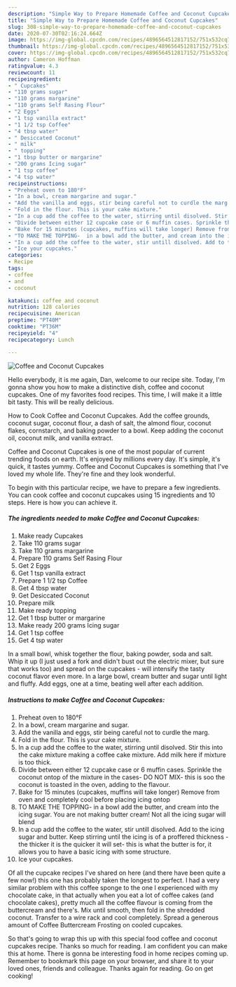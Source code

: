 ```yaml
---
description: "Simple Way to Prepare Homemade Coffee and Coconut Cupcakes"
title: "Simple Way to Prepare Homemade Coffee and Coconut Cupcakes"
slug: 308-simple-way-to-prepare-homemade-coffee-and-coconut-cupcakes
date: 2020-07-30T02:16:24.664Z
image: https://img-global.cpcdn.com/recipes/4896564512817152/751x532cq70/coffee-and-coconut-cupcakes-recipe-main-photo.jpg
thumbnail: https://img-global.cpcdn.com/recipes/4896564512817152/751x532cq70/coffee-and-coconut-cupcakes-recipe-main-photo.jpg
cover: https://img-global.cpcdn.com/recipes/4896564512817152/751x532cq70/coffee-and-coconut-cupcakes-recipe-main-photo.jpg
author: Cameron Hoffman
ratingvalue: 4.3
reviewcount: 11
recipeingredient:
- " Cupcakes"
- "110 grams sugar"
- "110 grams margarine"
- "110 grams Self Rasing Flour"
- "2 Eggs"
- "1 tsp vanilla extract"
- "1 1/2 tsp Coffee"
- "4 tbsp water"
- " Desiccated Coconut"
- " milk"
- " topping"
- "1 tbsp butter or margarine"
- "200 grams Icing sugar"
- "1 tsp coffee"
- "4 tsp water"
recipeinstructions:
- "Preheat oven to 180°F"
- "In a bowl, cream margarine and sugar."
- "Add the vanilla and eggs, stir being careful not to curdle the marg."
- "Fold in the flour. This is your cake mixture."
- "In a cup add the coffee to the water, stirring until disolved. Stir this into the cake mixture  making a coffee cake mixture. Add milk here if mixture is too thick."
- "Divide between either 12 cupcake case or 6 muffin cases. Sprinkle the coconut ontop of the mixture in the cases- DO NOT MIX- this is soo the coconut is toasted in the oven, adding to the flavour."
- "Bake for 15 minutes (cupcakes, muffins will take longer) Remove from oven and completely cool before placing icing ontop"
- "TO MAKE THE TOPPING-  in a bowl add the butter, and cream into the icing sugar. You are not making butter cream! Not all the icing sugar will blend"
- "In a cup add the coffee to the water, stir untill disolved. Add to the icing sugar and butter. Keep stirring until the icing is of a proffered thickness - the thicker it is the quicker it will set- this is what the butter is for, it allows you to have a basic icing with some structure."
- "Ice your cupcakes."
categories:
- Recipe
tags:
- coffee
- and
- coconut

katakunci: coffee and coconut 
nutrition: 128 calories
recipecuisine: American
preptime: "PT40M"
cooktime: "PT36M"
recipeyield: "4"
recipecategory: Lunch

---
```



![Coffee and Coconut Cupcakes](https://img-global.cpcdn.com/recipes/4896564512817152/751x532cq70/coffee-and-coconut-cupcakes-recipe-main-photo.jpg)

Hello everybody, it is me again, Dan, welcome to our recipe site. Today, I'm gonna show you how to make a distinctive dish, coffee and coconut cupcakes. One of my favorites food recipes. This time, I will make it a little bit tasty. This will be really delicious.

How to Cook Coffee and Coconut Cupcakes. Add the coffee grounds, coconut sugar, coconut flour, a dash of salt, the almond flour, coconut flakes, cornstarch, and baking powder to a bowl. Keep adding the coconut oil, coconut milk, and vanilla extract.

Coffee and Coconut Cupcakes is one of the most popular of current trending foods on earth. It's enjoyed by millions every day. It's simple, it's quick, it tastes yummy. Coffee and Coconut Cupcakes is something that I've loved my whole life. They're fine and they look wonderful.


To begin with this particular recipe, we have to prepare a few ingredients. You can cook coffee and coconut cupcakes using 15 ingredients and 10 steps. Here is how you can achieve it.

<!--inarticleads1-->

##### The ingredients needed to make Coffee and Coconut Cupcakes:

1. Make ready  Cupcakes
1. Take 110 grams sugar
1. Take 110 grams margarine
1. Prepare 110 grams Self Rasing Flour
1. Get 2 Eggs
1. Get 1 tsp vanilla extract
1. Prepare 1 1/2 tsp Coffee
1. Get 4 tbsp water
1. Get  Desiccated Coconut
1. Prepare  milk
1. Make ready  topping
1. Get 1 tbsp butter or margarine
1. Make ready 200 grams Icing sugar
1. Get 1 tsp coffee
1. Get 4 tsp water


In a small bowl, whisk together the flour, baking powder, soda and salt. Whip it up (I just used a fork and didn&#39;t bust out the electric mixer, but sure that works too) and spread on the cupcakes - will intensify the tasty coconut flavor even more. In a large bowl, cream butter and sugar until light and fluffy. Add eggs, one at a time, beating well after each addition. 

<!--inarticleads2-->

##### Instructions to make Coffee and Coconut Cupcakes:

1. Preheat oven to 180°F
1. In a bowl, cream margarine and sugar.
1. Add the vanilla and eggs, stir being careful not to curdle the marg.
1. Fold in the flour. This is your cake mixture.
1. In a cup add the coffee to the water, stirring until disolved. Stir this into the cake mixture  making a coffee cake mixture. Add milk here if mixture is too thick.
1. Divide between either 12 cupcake case or 6 muffin cases. Sprinkle the coconut ontop of the mixture in the cases- DO NOT MIX- this is soo the coconut is toasted in the oven, adding to the flavour.
1. Bake for 15 minutes (cupcakes, muffins will take longer) Remove from oven and completely cool before placing icing ontop
1. TO MAKE THE TOPPING-  in a bowl add the butter, and cream into the icing sugar. You are not making butter cream! Not all the icing sugar will blend
1. In a cup add the coffee to the water, stir untill disolved. Add to the icing sugar and butter. Keep stirring until the icing is of a proffered thickness - the thicker it is the quicker it will set- this is what the butter is for, it allows you to have a basic icing with some structure.
1. Ice your cupcakes.


Of all the cupcake recipes I&#39;ve shared on here (and there have been quite a few now!) this one has probably taken the longest to perfect. I had a very similar problem with this coffee sponge to the one I experienced with my chocolate cake, in that actually when you eat a lot of coffee cakes (and chocolate cakes), pretty much all the coffee flavour is coming from the buttercream and there&#39;s. Mix until smooth, then fold in the shredded coconut. Transfer to a wire rack and cool completely. Spread a generous amount of Coffee Buttercream Frosting on cooled cupcakes. 

So that's going to wrap this up with this special food coffee and coconut cupcakes recipe. Thanks so much for reading. I am confident you can make this at home. There is gonna be interesting food in home recipes coming up. Remember to bookmark this page on your browser, and share it to your loved ones, friends and colleague. Thanks again for reading. Go on get cooking!
